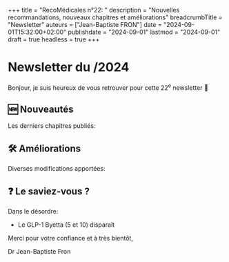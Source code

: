 +++
title = "RecoMédicales n°22: "
description = "Nouvelles recommandations, nouveaux chapitres et améliorations"
breadcrumbTitle = "Newsletter"
auteurs = ["Jean-Baptiste FRON"]
date = "2024-09-01T15:32:00+02:00"
publishdate = "2024-09-01"
lastmod = "2024-09-01"
draft = true
headless = true
+++

# Newsletter du /2024

Bonjour, je suis heureux de vous retrouver pour cette 22<sup>e</sup> newsletter 📰

## 🆕 Nouveautés

Les derniers chapitres publiés:



## 🛠️ Améliorations

Diverses modifications apportées:



## ❓ Le saviez-vous ?

Dans le désordre:

- Le GLP-1 Byetta (5 et 10) disparaît

Merci pour votre confiance et à très bientôt,

Dr Jean-Baptiste Fron
